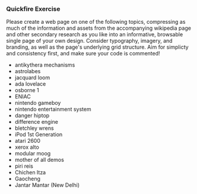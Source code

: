 ### Quickfire Exercise

Please create a web page on one of the following topics, compressing as much of the information and assets from the accompanying wikipedia page and other secondary research as you like into an informative, browsable single page of your own design. Consider typography, imagery, and branding, as well as the page's underlying grid structure. Aim for simplicty and consistency first, and make sure your code is commented! 

- antikythera mechanisms
- astrolabes
- jacquard loom
- ada lovelace
- osborne 1
- ENIAC
- nintendo gameboy
- nintendo entertainment system
- danger hiptop
- difference engine
- bletchley wrens
- iPod 1st Generation
- atari 2600
- xerox alto
- modular moog
- mother of all demos
- piri reis
- Chichen Itza
- Gaocheng 
- Jantar Mantar (New Delhi)
